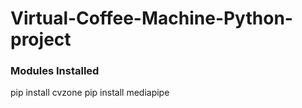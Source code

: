 # Virtual-Coffee-Machine-Python-project

### Modules Installed
pip install cvzone
pip install mediapipe
